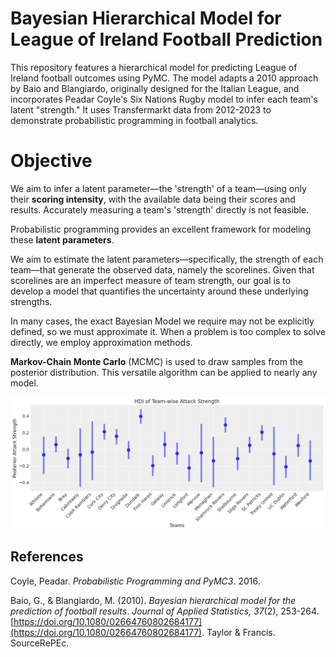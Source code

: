 # Bayesian Hierarchical Model for League of Ireland Football Prediction
This repository features a hierarchical model for predicting League of Ireland football outcomes using PyMC. The model adapts a 2010 approach by Baio and Blangiardo, originally designed for the Italian League, and incorporates Peadar Coyle's Six Nations Rugby model to infer each team's latent "strength." It uses Transfermarkt data from 2012-2023 to demonstrate probabilistic programming in football analytics.

# Objective
We aim to infer a latent parameter—the 'strength' of a team—using only their **scoring intensity**, with the available data being their scores and results. Accurately measuring a team's 'strength' directly is not feasible.

Probabilistic programming provides an excellent framework for modeling these **latent parameters**.

We aim to estimate the latent parameters—specifically, the strength of each team—that generate the observed data, namely the scorelines. Given that scorelines are an imperfect measure of team strength, our goal is to develop a model that quantifies the uncertainty around these underlying strengths.

In many cases, the exact Bayesian Model we require may not be explicitly defined, so we must approximate it. When a problem is too complex to solve directly, we employ approximation methods.

**Markov-Chain Monte Carlo** (MCMC) is used to draw samples from the posterior distribution. This versatile algorithm can be applied to nearly any model.


![Latent Variables](https://github.com/ofoghluciaran/Hierarchical-model-for-League-of-Ireland-Football-Prediction/blob/main/Latent%20Variables.png)


## References

Coyle, Peadar. *Probabilistic Programming and PyMC3*. 2016.

Baio, G., & Blangiardo, M. (2010). *Bayesian hierarchical model for the prediction of football results*. *Journal of Applied Statistics, 37*(2), 253-264. [https://doi.org/10.1080/02664760802684177](https://doi.org/10.1080/02664760802684177). Taylor & Francis. SourceRePEc.

